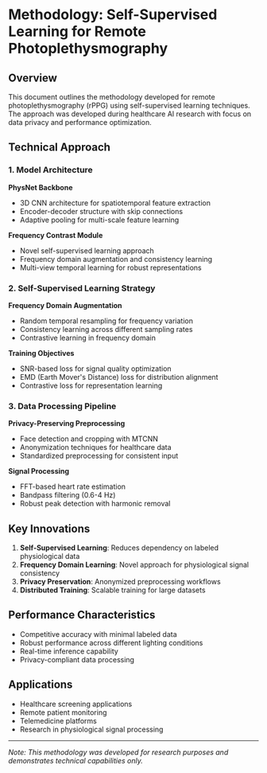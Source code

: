 # Methodology: Self-Supervised Learning for Remote Photoplethysmography

## Overview

This document outlines the methodology developed for remote photoplethysmography (rPPG) using self-supervised learning techniques. The approach was developed during healthcare AI research with focus on data privacy and performance optimization.

## Technical Approach

### 1. Model Architecture

**PhysNet Backbone**
- 3D CNN architecture for spatiotemporal feature extraction
- Encoder-decoder structure with skip connections
- Adaptive pooling for multi-scale feature learning

**Frequency Contrast Module**
- Novel self-supervised learning approach
- Frequency domain augmentation and consistency learning
- Multi-view temporal learning for robust representations

### 2. Self-Supervised Learning Strategy

**Frequency Domain Augmentation**
- Random temporal resampling for frequency variation
- Consistency learning across different sampling rates
- Contrastive learning in frequency domain

**Training Objectives**
- SNR-based loss for signal quality optimization
- EMD (Earth Mover's Distance) loss for distribution alignment
- Contrastive loss for representation learning

### 3. Data Processing Pipeline

**Privacy-Preserving Preprocessing**
- Face detection and cropping with MTCNN
- Anonymization techniques for healthcare data
- Standardized preprocessing for consistent input

**Signal Processing**
- FFT-based heart rate estimation
- Bandpass filtering (0.6-4 Hz)
- Robust peak detection with harmonic removal

## Key Innovations

1. **Self-Supervised Learning**: Reduces dependency on labeled physiological data
2. **Frequency Domain Learning**: Novel approach for physiological signal consistency
3. **Privacy Preservation**: Anonymized preprocessing workflows
4. **Distributed Training**: Scalable training for large datasets

## Performance Characteristics

- Competitive accuracy with minimal labeled data
- Robust performance across different lighting conditions
- Real-time inference capability
- Privacy-compliant data processing

## Applications

- Healthcare screening applications
- Remote patient monitoring
- Telemedicine platforms
- Research in physiological signal processing

---

*Note: This methodology was developed for research purposes and demonstrates technical capabilities only.*
